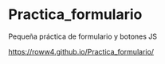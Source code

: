 # Practica_formulario
Pequeña práctica de formulario y botones JS

https://roww4.github.io/Practica_formulario/
